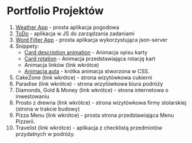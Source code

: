 # Portfolio Projektów
1. [Weather App](https://github.com/GodnyJ/weather-app) - prosta aplikacja pogodowa
2. [ToDo](https://github.com/GodnyJ/ToDo-App) - aplikacja w JS do zarządzania zadaniami
3. [Word Filter App](https://github.com/GodnyJ/word-filter-app) - prosta aplikacja wykorzystująca json-server
4. Snippety:
   - [Card description animation](https://github.com/GodnyJ/card-description-animation) - Animacja opisu karty
   - [Card rotation](https://github.com/GodnyJ/card-rotation) - Animacja przedstawiająca rotację kart
   - Animacja linków (link wkrótce)
   - [Animacja auta](https://github.com/GodnyJ/car-animation) - krótka animacja stworzona w CSS.
5. CakeZone (link wkrótce) - strona wizytówkowa cukierni
6. Paradise (link wkrótce) - strona wizytówkowa biura podróży
7. Diamonds, Gold & Money (link wkrótce) - strona internetowa o inwestowaniu
8. Prosto z drewna (link wkrótce) - strona wizytówkowa firmy stolarskiej (strona w trakcie budowy)
9. Pizza Menu (link wkrótce) - prosta strona przedstawiająca Menu Pizzerii.
10. Travelist (link wkrótce) - aplikacja z checklistą przedmiotów przydatnych w podróży.
